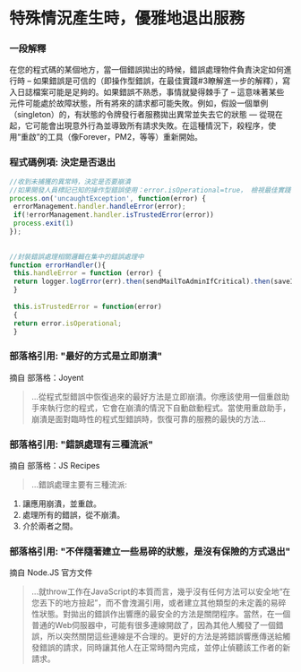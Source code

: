 # 特殊情況產生時，優雅地退出服務


### 一段解釋

在您的程式碼的某個地方，當一個錯誤拋出的時候，錯誤處理物件負責決定如何進行時 – 如果錯誤是可信的（即操作型錯誤，在最佳實踐#3瞭解進一步的解釋），寫入日誌檔案可能是足夠的。如果錯誤不熟悉，事情就變得棘手了 – 這意味著某些元件可能處於故障狀態，所有將來的請求都可能失敗。例如，假設一個單例（singleton）的，有狀態的令牌發行者服務拋出異常並失去它的狀態 — 從現在起，它可能會出現意外行為並導致所有請求失敗。在這種情況下，殺程序，使用“重啟”的工具（像Forever，PM2，等等）重新開始。



### 程式碼例項: 決定是否退出

```javascript
//收到未捕獲的異常時，決定是否要崩潰
//如果開發人員標記已知的操作型錯誤使用：error.isOperational=true， 檢視最佳實踐 #3
process.on('uncaughtException', function(error) {
 errorManagement.handler.handleError(error);
 if(!errorManagement.handler.isTrustedError(error))
 process.exit(1)
});
 
 
//封裝錯誤處理相關邏輯在集中的錯誤處理中
function errorHandler(){
 this.handleError = function (error) {
 return logger.logError(err).then(sendMailToAdminIfCritical).then(saveInOpsQueueIfCritical).then(determineIfOperationalError);
 }
 
 this.isTrustedError = function(error)
 {
 return error.isOperational;
 }

```


### 部落格引用: "最好的方式是立即崩潰"
摘自 部落格：Joyent
 
 > …從程式型錯誤中恢復過來的最好方法是立即崩潰。你應該使用一個重啟助手來執行您的程式，它會在崩潰的情況下自動啟動程式。當使用重啟助手，崩潰是面對臨時性的程式型錯誤時，恢復可靠的服務的最快的方法…


### 部落格引用: "錯誤處理有三種流派"
摘自 部落格：JS Recipes
 
 > …錯誤處理主要有三種流派:
1. 讓應用崩潰，並重啟。
2. 處理所有的錯誤，從不崩潰。
3. 介於兩者之間。


### 部落格引用: "不伴隨著建立一些易碎的狀態，是沒有保險的方式退出"
摘自 Node.JS 官方文件
 
 > …就throw工作在JavaScript的本質而言，幾乎沒有任何方法可以安全地“在您丟下的地方撿起”，而不會洩漏引用，或者建立其他類型的未定義的易碎性狀態。對拋出的錯誤作出響應的最安全的方法是關閉程序。當然，在一個普通的Web伺服器中，可能有很多連線開啟了，因為其他人觸發了一個錯誤，所以突然關閉這些連線是不合理的。更好的方法是將錯誤響應傳送給觸發錯誤的請求，同時讓其他人在正常時間內完成，並停止偵聽該工作者的新請求。